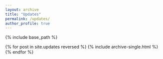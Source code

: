 ```yaml
---
layout: archive
title: "Updates"
permalink: /updates/
author_profile: true
---
```


{% include base_path %}


{% for post in site.updates reversed %}
  {% include archive-single.html %}
{% endfor %}

